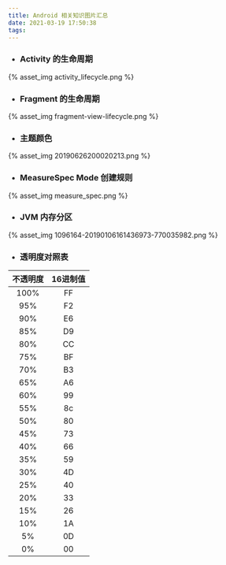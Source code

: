 ```yaml
---
title: Android 相关知识图片汇总
date: 2021-03-19 17:50:38
tags:
---
```


- ### Activity 的生命周期
{% asset_img activity_lifecycle.png %}

- ### Fragment 的生命周期
{% asset_img fragment-view-lifecycle.png %}

- ### 主题颜色
{% asset_img 20190626200020213.png %}

- ### MeasureSpec Mode 创建规则
{% asset_img measure_spec.png %}

- ### JVM 内存分区
{% asset_img 1096164-20190106161436973-770035982.png %}

- ### 透明度对照表

|  不透明度   	| 16进制值  |
|  :----:  		| :----:  	|
|  100% 		|  FF 		|
|  95% 			|  F2 		|
|  90%    		|  E6   	|
|  85%     		|  D9    	|
|  80%     		|  CC    	|
|  75%     		|  BF    	|
|  70%     		|  B3    	|
|  65%     		|  A6    	|
|  60%     		|  99    	|
|  55%     		|  8c    	|
|  50%     		|  80    	|
|  45%     		|  73   	|
|  40%     		|  66    	|
|  35%     		|  59    	|
|  30%     		|  4D    	|
|  25%     		|  40   	|
|  20%     		|  33   	|
|  15%     		|  26    	|
|  10%     		|  1A  		|
|  5%      		|  0D    	|
|  0%      		|  00		|
